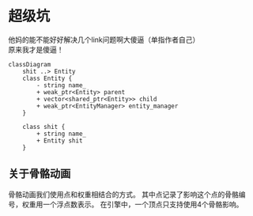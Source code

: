 # 超级坑

他妈的能不能好好解决几个link问题啊大傻逼（单指作者自己）\
原来我才是傻逼！

```mermaid
classDiagram
    shit ..> Entity
    class Entity {
        - string name_
        + weak_ptr<Entity> parent
        + vector<shared_ptr<Entity>> child
        + weak_ptr<EntityManager> entity_manager
    }

    class shit {
        + string name_
        + Entity shit
    }
```
## 关于骨骼动画
骨骼动画我们使用点和权重相结合的方式。
其中点记录了影响这个点的骨骼编号，权重用一个浮点数表示。
在引擎中，一个顶点只支持使用4个骨骼影响。
